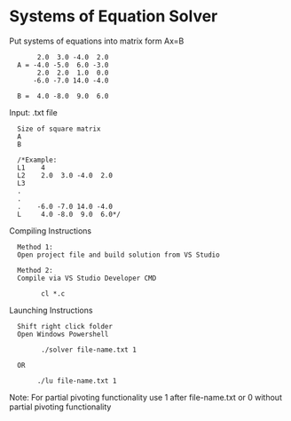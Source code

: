 # Systems of Equation Solver
Put systems of equations into matrix form Ax=B

           2.0  3.0 -4.0  2.0
      A = -4.0 -5.0  6.0 -3.0
           2.0  2.0  1.0  0.0
          -6.0 -7.0 14.0 -4.0
       
      B =  4.0 -8.0  9.0  6.0

Input: .txt file

      Size of square matrix 
      A
      B
      
      /*Example:      
      L1    4 
      L2    2.0  3.0 -4.0  2.0
      L3    
      .
      .
      .    -6.0 -7.0 14.0 -4.0
      L     4.0 -8.0  9.0  6.0*/
      
      
      
Compiling Instructions 

      Method 1:
      Open project file and build solution from VS Studio

      Method 2: 
      Compile via VS Studio Developer CMD 

            cl *.c 
     
Launching Instructions
      
      Shift right click folder 
      Open Windows Powershell
            
            ./solver file-name.txt 1
            
      OR
      
           ./lu file-name.txt 1 

Note: For partial pivoting functionality use 1 after file-name.txt or 0 without partial pivoting functionality 



